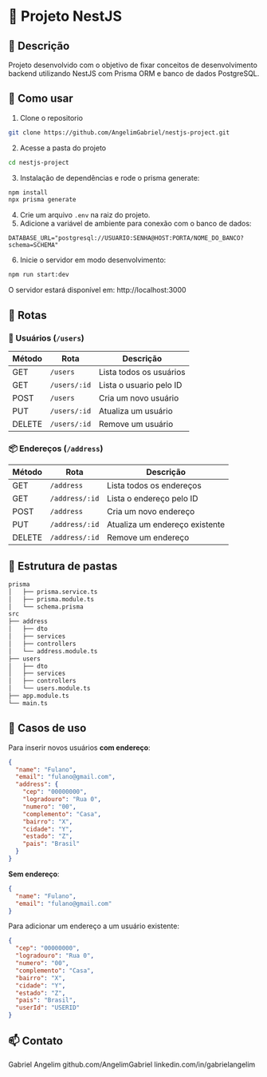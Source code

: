 # 🧱 Projeto NestJS

## 📌 Descrição

Projeto desenvolvido com o objetivo de fixar conceitos de desenvolvimento backend utilizando NestJS com Prisma ORM e banco de dados PostgreSQL.

## 🚀 Como usar

1. Clone o repositorio

```bash
git clone https://github.com/AngelimGabriel/nestjs-project.git
```

2. Acesse a pasta do projeto

```bash
cd nestjs-project
```

3. Instalação de dependências e rode o prisma generate:

```bash
npm install
npx prisma generate
```

4. Crie um arquivo `.env` na raiz do projeto.
5. Adicione a variável de ambiente para conexão com o banco de dados:

```env
DATABASE_URL="postgresql://USUARIO:SENHA@HOST:PORTA/NOME_DO_BANCO?schema=SCHEMA"
```

6. Inicie o servidor em modo desenvolvimento:

```bash
npm run start:dev
```

O servidor estará disponível em: http://localhost:3000

## 🧾 Rotas

### 👤 Usuários (`/users`)

| Método | Rota         | Descrição               |
| ------ | ------------ | ----------------------- |
| GET    | `/users`     | Lista todos os usuários |
| GET    | `/users/:id` | Lista o usuario pelo ID |
| POST   | `/users`     | Cria um novo usuário    |
| PUT    | `/users/:id` | Atualiza um usuário     |
| DELETE | `/users/:id` | Remove um usuário       |

### 📦 Endereços (`/address`)

| Método | Rota           | Descrição                      |
| ------ | -------------- | ------------------------------ |
| GET    | `/address`     | Lista todos os endereços       |
| GET    | `/address/:id` | Lista o endereço pelo ID       |
| POST   | `/address`     | Cria um novo endereço          |
| PUT    | `/address/:id` | Atualiza um endereço existente |
| DELETE | `/address/:id` | Remove um endereço             |

## 📂 Estrutura de pastas

```bash
prisma
│   ├── prisma.service.ts
│   ├── prisma.module.ts
│   └── schema.prisma
src
├── address
│   ├── dto
│   ├── services
│   ├── controllers
│   └── address.module.ts
├── users
│   ├── dto
│   ├── services
│   ├── controllers
│   └── users.module.ts
├── app.module.ts
└── main.ts
```

## 🧾 Casos de uso

Para inserir novos usuários **com endereço**:

```json
{
  "name": "Fulano",
  "email": "fulano@gmail.com",
  "address": {
    "cep": "00000000",
    "logradouro": "Rua 0",
    "numero": "00",
    "complemento": "Casa",
    "bairro": "X",
    "cidade": "Y",
    "estado": "Z",
    "pais": "Brasil"
  }
}
```

**Sem endereço**:

```json
{
  "name": "Fulano",
  "email": "fulano@gmail.com"
}
```

Para adicionar um endereço a um usuário existente:

```json
{
  "cep": "00000000",
  "logradouro": "Rua 0",
  "numero": "00",
  "complemento": "Casa",
  "bairro": "X",
  "cidade": "Y",
  "estado": "Z",
  "pais": "Brasil",
  "userId": "USERID"
}
```

## 📫 Contato

Gabriel Angelim
github.com/AngelimGabriel
linkedin.com/in/gabrielangelim

